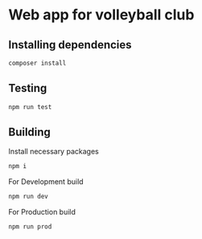 # Web app for volleyball club

## Installing dependencies

```bash
composer install
```

## Testing

```bash
npm run test
```

## Building

Install necessary packages

```bash
npm i
```

For Development build

```bash
npm run dev
```

For Production build

```bash
npm run prod
```
